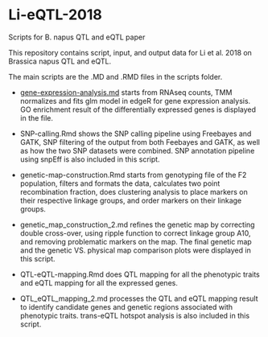 # Li-eQTL-2018
Scripts for B. napus QTL and eQTL paper

This repository contains script, input, and output data for Li et al. 2018 on Brassica napus QTL and eQTL. 

The main scripts are the .MD and .RMD files in the scripts folder. 

* [gene-expression-analysis.md](https://github.com/MaloofLab/Li-eQTL-2018/blob/master/scripts/gene-expression-analysis.md) starts from RNAseq counts, TMM normalizes and fits glm model in edgeR for gene expression analysis. GO enrichment result of the differentially expressed genes is displayed in the file. 

* SNP-calling.Rmd shows the SNP calling pipeline using Freebayes and GATK, SNP filtering of the output from both Feebayes and GATK, as well as how the two SNP datasets were combined. SNP annotation pipeline using snpEff is also included in this script. 

* genetic-map-construction.Rmd starts from genotyping file of the F2 population, filters and formats the data, calculates two point recombination fraction, does clustering analysis to place markers on their respective linkage groups, and order markers on their linkage groups. 

* genetic_map_construction_2.md refines the genetic map by correcting double cross-over, using ripple function to correct linkage group A10, and removing problematic markers on the map. The final genetic map and the genetic VS. physical map comparison plots were displayed in this script. 

* QTL-eQTL-mapping.Rmd does QTL mapping for all the phenotypic traits and eQTL mapping for all the expressed genes. 

* QTL_eQTL_mapping_2.md processes the QTL and eQTL mapping result to identify candidate genes and genetic regions associated with phenotypic traits. trans-eQTL hotspot analysis is also included in this script.      
